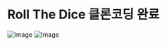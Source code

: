 # Roll The Dice 클론코딩 완료
![Image](https://github.com/user-attachments/assets/34751f3c-8cd1-4522-8c39-b648b131914f)
![Image](https://github.com/user-attachments/assets/8b5367c6-c439-455c-b005-012d3821cb96)
